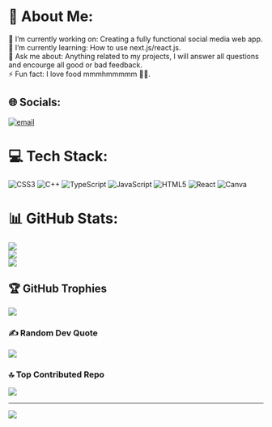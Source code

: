 # 💫 About Me:
🔭 I’m currently working on: Creating a fully functional social media web app. <br>🌱 I’m currently learning: How to use next.js/react.js. <br>💬 Ask me about: Anything related to my projects, I will answer all questions and encourge all good or bad feedback.<br>⚡ Fun fact: I love food mmmhmmmmm 🤣🤣.


## 🌐 Socials:
[![email](https://img.shields.io/badge/Email-D14836?logo=gmail&logoColor=white)](mailto:rparker.ccs@gmail.com) 

# 💻 Tech Stack:
![CSS3](https://img.shields.io/badge/css3-%231572B6.svg?style=for-the-badge&logo=css3&logoColor=white) ![C++](https://img.shields.io/badge/c++-%2300599C.svg?style=for-the-badge&logo=c%2B%2B&logoColor=white) ![TypeScript](https://img.shields.io/badge/typescript-%23007ACC.svg?style=for-the-badge&logo=typescript&logoColor=white) ![JavaScript](https://img.shields.io/badge/javascript-%23323330.svg?style=for-the-badge&logo=javascript&logoColor=%23F7DF1E) ![HTML5](https://img.shields.io/badge/html5-%23E34F26.svg?style=for-the-badge&logo=html5&logoColor=white) ![React](https://img.shields.io/badge/react-%2320232a.svg?style=for-the-badge&logo=react&logoColor=%2361DAFB) ![Canva](https://img.shields.io/badge/Canva-%2300C4CC.svg?style=for-the-badge&logo=Canva&logoColor=white)
# 📊 GitHub Stats:
![](https://github-readme-stats.vercel.app/api?username=rparker122&theme=tokyonight&hide_border=false&include_all_commits=true&count_private=false)<br/>
![](https://nirzak-streak-stats.vercel.app/?user=rparker122&theme=tokyonight&hide_border=false)<br/>
![](https://github-readme-stats.vercel.app/api/top-langs/?username=rparker122&theme=tokyonight&hide_border=false&include_all_commits=true&count_private=false&layout=compact)

## 🏆 GitHub Trophies
![](https://github-profile-trophy.vercel.app/?username=rparker122&theme=tokyonight&no-frame=false&no-bg=false&margin-w=4)

### ✍️ Random Dev Quote
![](https://quotes-github-readme.vercel.app/api?type=horizontal&theme=radical)

### 🔝 Top Contributed Repo
![](https://github-contributor-stats.vercel.app/api?username=rparker122&limit=5&theme=dark&combine_all_yearly_contributions=true)

---
[![](https://visitcount.itsvg.in/api?id=rparker122&icon=1&color=2)](https://visitcount.itsvg.in)

<!-- Proudly created with GPRM ( https://gprm.itsvg.in ) -->
